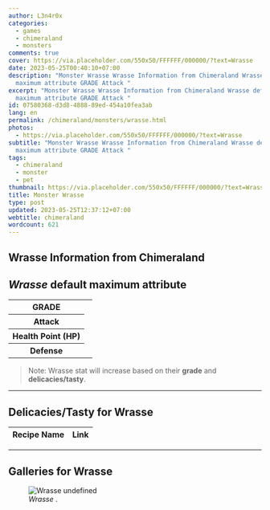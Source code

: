 ```yaml
---
author: L3n4r0x
categories:
  - games
  - chimeraland
  - monsters
comments: true
cover: https://via.placeholder.com/550x50/FFFFFF/000000/?text=Wrasse
date: 2023-05-25T00:40:10+07:00
description: "Monster Wrasse Wrasse Information from Chimeraland Wrasse default
  maximum attribute GRADE Attack "
excerpt: "Monster Wrasse Wrasse Information from Chimeraland Wrasse default
  maximum attribute GRADE Attack "
id: 07580368-d3d8-4888-89ed-454a10fea3ab
lang: en
permalink: /chimeraland/monsters/wrasse.html
photos:
  - https://via.placeholder.com/550x50/FFFFFF/000000/?text=Wrasse
subtitle: "Monster Wrasse Wrasse Information from Chimeraland Wrasse default
  maximum attribute GRADE Attack "
tags:
  - chimeraland
  - monster
  - pet
thumbnail: https://via.placeholder.com/550x50/FFFFFF/000000/?text=Wrasse
title: Monster Wrasse
type: post
updated: 2023-05-25T12:37:12+07:00
webtitle: chimeraland
wordcount: 621
---
```


<link
  rel="stylesheet"
  href="https://rawcdn.githack.com/dimaslanjaka/Web-Manajemen/870a349/css/bootstrap-5-3-0-alpha3-wrapper.css"
/>
<section id="bootstrap-wrapper">
  <div data-bs-theme="dark">
    <h2>Wrasse Information from Chimeraland</h2>
    <h2 id="attribute"><i>Wrasse</i> default maximum attribute</h2>
    <div class="row">
      <div class="col mb-2">
        <div class="card">
          <div class="card-body">
            <table>
              <tr>
                <th>GRADE</th>
                <td><br /></td>
              </tr>
              <tr>
                <th>Attack</th>
                <td></td>
              </tr>
              <tr>
                <th>Health Point (HP)</th>
                <td></td>
              </tr>
              <tr>
                <th>Defense</th>
                <td></td>
              </tr>
            </table>
          </div>
        </div>
      </div>
    </div>
    <blockquote class="bd-callout bd-callout-warning">
      Note: Wrasse stat will increase based on their <b>grade</b> and
      <b>delicacies/tasty</b>.
    </blockquote>
    <hr />
    <h2 id="delicacies">Delicacies/Tasty for Wrasse</h2>
    <div class="card">
      <div class="card-body">
        <div class="table-responsive">
          <table class="table table-striped">
            <thead>
              <tr>
                <th>Recipe Name</th>
                <th>Link</th>
              </tr>
            </thead>
            <tbody></tbody>
          </table>
        </div>
      </div>
    </div>
    <hr />
    <div id="gallery">
      <h2>Galleries for Wrasse</h2>
      <div class="row">
        <div class="col-lg-6 col-12">
          <figure>
            <img
              src="https://www.webmanajemen.com/undefined"
              alt="Wrasse undefined"
            />
            <figcaption style="word-wrap: break-word">
              <i>Wrasse</i> .
            </figcaption>
          </figure>
        </div>
      </div>
    </div>
  </div>
</section>
